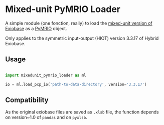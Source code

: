 # Mixed-unit PyMRIO Loader

A simple module (one fonction, really) to load the [mixed-unit version of Exiobase](https://www.exiobase.eu/index.php/data-download/exiobase3hyb) as a [PyMRIO](https://github.com/konstantinstadler/pymrio) object.

Only applies to the symmetric input-output (HIOT) version 3.3.17 of Hybrid Exiobase.



## Usage


```python

import mixedunit_pymrio_loader as ml

io = ml.load_pxp_io('path-to-data-directory', version='3.3.17')

```

## Compatibility

As the original exiobase files are saved as `.xlsb` file, the function depends on version~1.0 of `pandas` and on `pyxlsb`.
